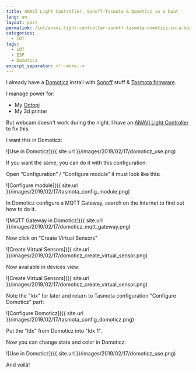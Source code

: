 ```yaml
---
title: ANAVI Light Controller, Sonoff-Tasmota & Domoticz in a boat
lang: en
layout: post
permalink: /iot/anavi-light-controller-sonoff-tasmota-domoticz-in-a-boat/
categories:
  - iOT
tags:
  - iOT
  - ESP
  - Domoticz
excerpt_separator: <!--more-->
---
```


I already have a [Domoticz](https://domoticz.com/) install with [Sonoff](https://www.itead.cc/smart-home/sonoff-wifi-wireless-switch-1.html) stuff & [Tasmota firmware](https://github.com/arendst/Sonoff-Tasmota).

I manage power for:
- My [Octopi](https://octoprint.org/)
- My 3d printer

But webcam doesn't work during the night. I have an [ANAVI Light Controller](https://www.crowdsupply.com/anavi-technology/light-controller) to fix this.

I want this in Domoticz:

![Use in Domoticz]({{ site.url }}/images/2019/02/17/domoticz_use.png)

<!--more-->

If you want the same, you can do it with this configuration:

Open “Configuration” / “Configure module” it must look like this:

![Configure module]({{ site.url }}/images/2019/02/17/tasmota_config_module.png)

In Domoticz configure a MQTT Gateway, search on the Internet to find out how to do it.

![MQTT Gateway in Domoticz]({{ site.url }}/images/2019/02/17/domoticz_mqtt_gateway.png)

Now click on "Create Virtual Sensors"

![Create Virtual Sensors]({{ site.url }}/images/2019/02/17/domoticz_create_virtual_sensor.png)

Now available in devices view:

![Create Virtual Sensors]({{ site.url }}/images/2019/02/17/domoticz_create_virtual_sensor.png)

Note the "Idx" for later and return to Tasmota configuration "Configure Domoticz" part:

![Configure Domoticz]({{ site.url }}/images/2019/02/17/tasmota_config_domoticz.png)

Put the "Idx" from Domoticz into "Idx 1".

Now you can change state and color in Domoticz:

![Use in Domoticz]({{ site.url }}/images/2019/02/17/domoticz_use.png)

And voilà!
